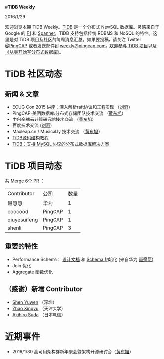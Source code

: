 #**TiDB Weekly**

   2016/1/29

欢迎浏览本期 TiDB Weekly。[TiDB](https://github.com/pingcap/tidb) 是一个分布式 NewSQL 数据库。灵感来自于 Google 的 [F1](http://research.google.com/pubs/pub41344.html) 和 [Spanner](http://research.google.com/archive/spanner.html)，TiDB 支持包括传统 RDBMS 和 NoSQL 的特性。这里是对 TiDB 项目及社区的每周消息汇总。如果要投稿，请关注 Twitter [@](https://twitter.com/ThisWeekInRust)[PingCAP](https://twitter.com/PingCAP) 或者发送邮件到 [weekly@pingcap.com](mailto:weekly@pingcap.com)。[欢迎参与 TiDB 项目](https://github.com/pingcap/tidb/blob/master/CONTRIBUTING.md)以及[《从零开始写分布式数据库》](https://github.com/ngaut/builddatabase)。

# **TiDB 社区动态**

## **新闻 & 文章**

* ECUG Con 2015 讲座：深入解析raft协议和工程实现 （[刘奇](http://weibo.com/chuangyiyongpin)）
* PingCAP-美团数据库/分布式存储团队技术交流 （[黄东旭](http://weibo.com/c4pt0r)）
* 中兴全球云计算研究院技术交流 （[黄东旭](http://weibo.com/c4pt0r)）
* 百度技术交流 ([刘奇](http://weibo.com/chuangyiyongpin))
* Maxleap.cn / Musical.ly 技术交流 （[黄东旭](http://weibo.com/c4pt0r)）
* [TiDB源码结构教程](https://docs.google.com/document/d/1YLJUf4raq_MIRhEcHwkPDQicUUXttK85neHUCT7KO-U/edit)
* [TiDB：支持 MySQL 协议的分布式数据库解决方案](http://geek.csdn.net/news/detail/52122)

# **TiDB 项目动态**

共 [Merge 6个 PR](https://github.com/pingcap/tidb/pulls?utf8=%E2%9C%93&q=is%3Apr+is%3Amerged+merged%3A2016-01-23..2016-01-29) ：

<table>
  <tr>
    <td>Contributor</td>
    <td>公司</td>
    <td>数量</td>
  </tr>
  <tr>
    <td>聂愿愿</td>
    <td>华为</td>
    <td>1</td>
  </tr>
  <tr>
    <td>coocood</td>
    <td>PingCAP</td>
    <td>1</td>
  </tr>
  <tr>
    <td>qiuyesuifeng</td>
    <td>PingCAP</td>
    <td>1</td>
  </tr>
  <tr>
    <td>shenli</td>
    <td>PingCAP</td>
    <td>3</td>
  </tr>
</table>


## **重要的特性**

* Performance Schema： [设计文档](https://github.com/tidb-cn/docs/pull/1) 和 [Schema ](https://github.com/pingcap/tidb/pull/870)初始化 (来自华为 [聂愿](https://github.com/nieyy)[愿](https://github.com/nieyy))
* Join 优化
* Aggregate 函数优化

## **（感谢）新增 Contributor**

* [Shen Yuwen](https://github.com/losas) （深圳）
* [Zhao Xingyu](https://github.com/zxylvlp) （天津大学）
* [Akihiro Suda](https://github.com/AkihiroSuda) （日本电信）

# **近期事件**

* 2016/1/30  高可用架构群新年聚会暨架构开源研讨会（[黄东旭](http://weibo.com/c4pt0r)）
